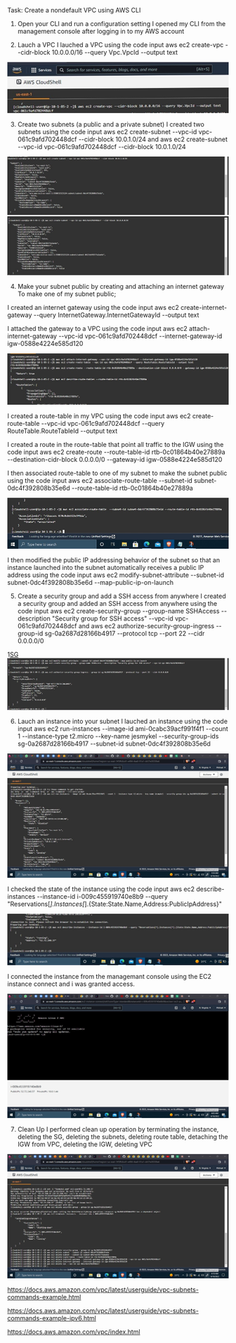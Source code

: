 Task: Create a nondefault VPC using AWS CLI

1. Open your CLI and run a configuration setting
I opened my CLI from the management console after logging in to my AWS account

2. Lauch a VPC
I lauched a VPC using the code input
aws ec2 create-vpc --cidr-block 10.0.0.0/16 --query Vpc.VpcId --output text 

![create VPC](Images/create%20vpc.jpg)

3. Create two subnets (a public and a private subnet)
I created two subnets using the code input
aws ec2 create-subnet --vpc-id vpc-061c9afd702448dcf --cidr-block 10.0.1.0/24
and
aws ec2 create-subnet --vpc-id vpc-061c9afd702448dcf --cidr-block 10.0.1.0/24

![CREATE SUBNET](Images/subnet%201.jpg)
![CREATE SUBNET](Images/subnet%202.jpg)


4. Make your subnet public by creating and attaching an internet gateway
To make one of my subnet public;

I created an internet gateway using the code input
aws ec2 create-internet-gateway --query InternetGateway.InternetGatewayId --output text

I attached the gateway to a VPC using the code input
aws ec2 attach-internet-gateway --vpc-id vpc-061c9afd702448dcf --internet-gateway-id igw-0588e4224e585d120

![ATTACH GATEWAY](Images/Attach%20gateway.jpg)

I created a route-table in my VPC using the code input
aws ec2 create-route-table --vpc-id vpc-061c9afd702448dcf --query RouteTable.RouteTableId --output text

I created a route in the route-table that point all traffic to the IGW using the code input
aws ec2 create-route --route-table-id rtb-0c01864b40e27889a --destination-cidr-block 0.0.0.0/0 --gateway-id igw-0588e4224e585d120

I then associated route-table to one of my subnet to make the subnet public using the code input
aws ec2 associate-route-table  --subnet-id subnet-0dc4f392808b35e6d --route-table-id rtb-0c01864b40e27889a

![ASSOCIATE RT](Images/Associate%20RT.jpg)

I then modified the public IP addressing behavior of the subnet so that an instance launched into the subnet automatically receives a public IP address using the code input
aws ec2 modify-subnet-attribute --subnet-id subnet-0dc4f392808b35e6d --map-public-ip-on-launch

5. Create a security group and add a SSH access from anywhere
I created a security group and added an SSH access from anywhere using the code input
aws ec2 create-security-group --group-name SSHAccess --description "Security group for SSH access" --vpc-id vpc-061c9afd702448dcf
and
aws ec2 authorize-security-group-ingress --group-id sg-0a2687d28166b4917 --protocol tcp --port 22 --cidr 0.0.0.0/0

1[SG](Images/Security%20group.jpg)
![SSH AUTO](Images/SSH%20authorization.jpg)

6. Lauch an instance into your subnet 
I lauched an instance using the code input
aws ec2 run-instances --image-id ami-0cabc39acf991f4f1 --count 1 --instance-type t2.micro --key-name jesmykel --security-group-ids sg-0a2687d28166b4917 --subnet-id subnet-0dc4f392808b35e6d

![LAUNCH INSTANCE](Images/create%20instance.jpg)

I checked the state of the instance using the code input
aws ec2 describe-instances --instance-id i-009c455919740e8b9 --query "Reservations[*].Instances[*].{State:State.Name,Address:PublicIpAddress}"

![INSTANCE STATE](Images/instance%20state.jpg)

I connected the instance from the managemant console using the EC2 instance connect and i was granted access.

![INSTANCE CONNECT](Images/instance%20connect.jpg)

7. Clean Up
I performed clean up operation by 
terminating the instance, deleting the SG, deleting the subnets, deleting route table, detaching the IGW from VPC, deleting the IGW, deleting VPC

![CLEAN UP](Images/clean%20up.jpg)




https://docs.aws.amazon.com/vpc/latest/userguide/vpc-subnets-commands-example.html

https://docs.aws.amazon.com/vpc/latest/userguide/vpc-subnets-commands-example-ipv6.html

https://docs.aws.amazon.com/vpc/index.html
